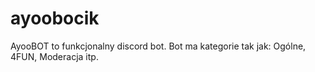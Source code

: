 # ayoobocik
AyooBOT to funkcjonalny discord bot. Bot ma kategorie tak jak: Ogólne, 4FUN, Moderacja itp.
